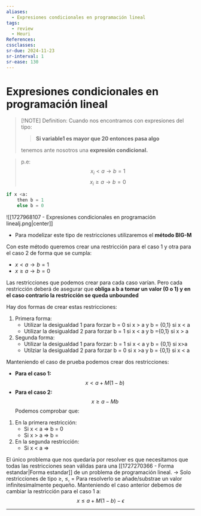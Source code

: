 ```yaml
---
aliases:
  - Expresiones condicionales en programación lineal
tags:
  - review
  - Heuri
References: 
cssclasses:
sr-due: 2024-11-23
sr-interval: 1
sr-ease: 130
---
```

# Expresiones condicionales en programación lineal

> [!NOTE] Definition: 
> Cuando nos encontramos con expresiones del tipo: 
> 
> > **Si variable1 es mayor que 20 entonces pasa algo**
>
> tenemos ante nosotros una **expresión condicional.** 

> p.e: $$x_i < a \rightarrow b=1$$
> $$x_i \geq a \rightarrow b = 0$$
```python
if x <a:
	then b = 1
	else b = 0
```

![[1727968107 - Expresiones condicionales en programación linealj.png|center]]
+ Para modelizar este tipo de restricciones utilizaremos el **método BIG-M**

Con este método queremos crear una restricción para el caso 1 y otra para el caso 2 de forma que se cumpla: 

+ $x<a \rightarrow b = 1$
+  $x\geq a \rightarrow b = 0$

Las restricciones que podemos crear para cada caso varían. Pero cada restricción deberá de asegurar que **obliga a b a tomar un valor (0 o 1) y en el caso contrario la restricción se queda unbounded**

Hay dos formas de crear estas restricciones:
1. Primera forma:
   + Utilizar la desigualdad 1 para forzar b = 0 si x > a y  b = {0,1} si x < a
   + Utilizar la desigualdad 2 para forzar b = 1 si x < a y b ={0,1} si x > a
2. Segunda forma: 
   + Utilizar la desigualdad 1 para forzar: b = 1 si x < a y b = {0,1} si x>a
   + Utilziar la desigualdad 2 para forzar b = 0 si x >a y b = {0,1} si x < a


Manteniendo el caso de prueba podemos crear dos restricciones: 
+ **Para el caso 1:**
  $$
  x < a + M(1-b)
   $$
+ **Para el caso 2:**
  $$
  x \geq a - Mb
   $$
Podemos comprobar que: 
1. En la primera restricción: 
   + Si x < a => b = 0
   + Si x > a => b = 
2. En la segunda restricción: 
   + Si x < a => 

El único problema que nos quedaría por resolver es que necesitamos que todas las restricciones sean válidas para una [[1727270366 - Forma estandar|Forma estandar]] de un problema de programación lineal. → Solo restricciones de tipo ≥, ≤, =
Para resolverlo se añade/substrae un valor infinitesimalmente pequeño. Manteniendo el caso anterior debemos de cambiar la restricción para el caso 1 a: 
$$
x \leq a + M(1-b)-\epsilon
$$
***
